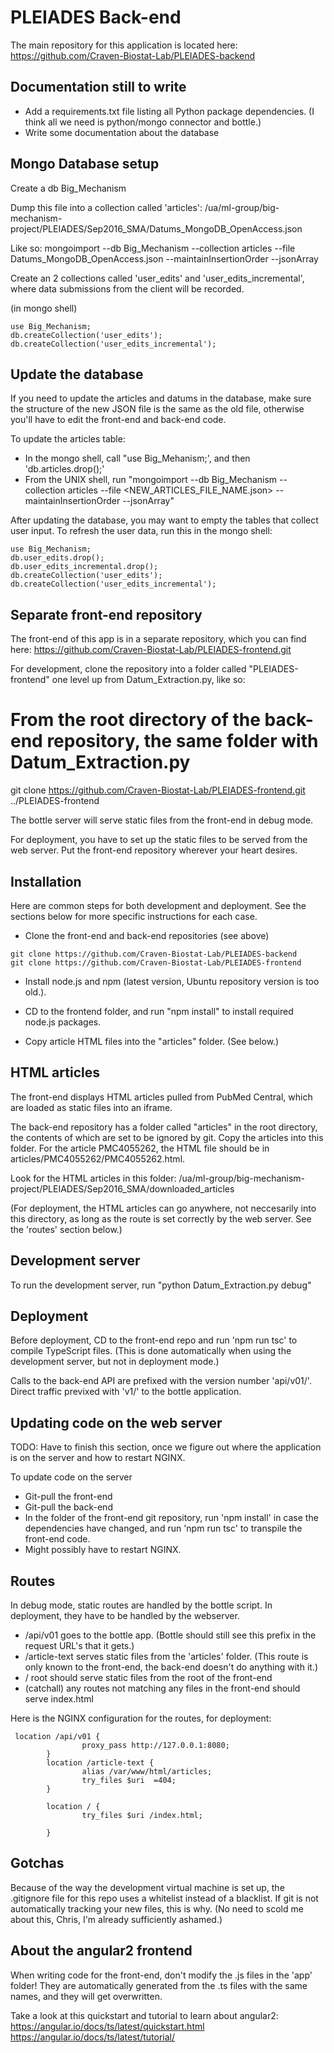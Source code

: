 PLEIADES Back-end
================================

The main repository for this application is located here: https://github.com/Craven-Biostat-Lab/PLEIADES-backend


Documentation still to write
------------------------
- Add a requirements.txt file listing all Python package dependencies.  (I think all we need is python/mongo connector and bottle.)
- Write some documentation about the database



Mongo Database setup
----------------------
Create a db Big_Mechanism

Dump this file into a collection called 'articles':
/ua/ml-group/big-mechanism-project/PLEIADES/Sep2016_SMA/Datums_MongoDB_OpenAccess.json

Like so:
mongoimport --db Big_Mechanism --collection articles --file Datums_MongoDB_OpenAccess.json --maintainInsertionOrder --jsonArray


Create an 2 collections called 'user_edits' and 'user_edits_incremental', where data submissions from the client will be recorded.

(in mongo shell)
```
use Big_Mechanism;
db.createCollection('user_edits');
db.createCollection('user_edits_incremental');
```



Update the database
--------------------------
If you need to update the articles and datums in the database, make sure the structure of the new JSON file is the same as the old file, otherwise you'll have to edit the front-end and back-end code.

To update the articles table:
- In the mongo shell, call "use Big_Mehanism;', and then 'db.articles.drop();'
- From the UNIX shell, run "mongoimport --db Big_Mechanism --collection articles --file <NEW_ARTICLES_FILE_NAME.json> --maintainInsertionOrder --jsonArray"

After updating the database, you may want to empty the tables that collect user input.  To refresh the user data, run this in the mongo shell:
```
use Big_Mechanism;
db.user_edits.drop();
db.user_edits_incremental.drop();
db.createCollection('user_edits');
db.createCollection('user_edits_incremental');
```




Separate front-end repository
-------------------------------
The front-end of this app is in a separate repository, which you can find here:
https://github.com/Craven-Biostat-Lab/PLEIADES-frontend.git

For development, clone the repository into a folder called "PLEIADES-frontend" one level up from Datum_Extraction.py, like so:
# From the root directory of the back-end repository, the same folder with Datum_Extraction.py
git clone https://github.com/Craven-Biostat-Lab/PLEIADES-frontend.git ../PLEIADES-frontend

The bottle server will serve static files from the front-end in debug mode.  

For deployment, you have to set up the static files to be served from the web server.  Put the front-end repository wherever your heart desires.




Installation
-------------------
Here are common steps for both development and deployment.  See the sections below for more specific instructions for each case.

- Clone the front-end and back-end repositories (see above)
```
git clone https://github.com/Craven-Biostat-Lab/PLEIADES-backend
git clone https://github.com/Craven-Biostat-Lab/PLEIADES-frontend
```

- Install node.js and npm (latest version, Ubuntu repository version is too old.).
- CD to the frontend folder, and run "npm install" to install required node.js packages.

- Copy article HTML files into the "articles" folder.  (See below.)




HTML articles
-------------------
The front-end displays HTML articles pulled from PubMed Central, which are loaded as static files into an iframe.

The back-end repository has a folder called "articles" in the root directory, the contents of which are set to be ignored by git.  Copy the articles into this folder.  For the article PMC4055262, the HTML file should be in articles/PMC4055262/PMC4055262.html.  

Look for the HTML articles in this folder:
/ua/ml-group/big-mechanism-project/PLEIADES/Sep2016_SMA/downloaded_articles

(For deployment, the HTML articles can go anywhere, not neccesarily into this directory, as long as the route is set correctly by the web server.  See the 'routes' section below.)



Development server
-----------------
To run the development server, run "python Datum_Extraction.py debug"




Deployment
----------------
Before deployment, CD to the front-end repo and run 'npm run tsc' to compile TypeScript files.  (This is done automatically when using the development server, but not in deployment mode.)

Calls to the back-end API are prefixed with the version number 'api/v01/'.  Direct traffic previxed with 'v1/' to the bottle application.




Updating code on the web server
------------------------------
TODO: Have to finish this section, once we figure out where the application is on the server and how to restart NGINX.

To update code on the server
- Git-pull the front-end
- Git-pull the back-end
- In the folder of the front-end git repository, run 'npm install' in case the dependencies have changed, and run 'npm run tsc' to transpile the front-end code.
- Might possibly have to restart NGINX.




Routes
----------------
In debug mode, static routes are handled by the bottle script.  In deployment, they have to be handled by the webserver.  

- /api/v01     goes to the bottle app.  (Bottle should still see this prefix in the request URL's that it gets.)
- /article-text    serves static files from the 'articles' folder.  (This route is only known to the front-end, the back-end doesn't do anything with it.)
- /    root should serve static files from the root of the front-end
- (catchall) any routes not matching any files in the front-end should serve index.html



Here is the NGINX configuration for the routes, for deployment:
```
 location /api/v01 {
                proxy_pass http://127.0.0.1:8080;
        }
        location /article-text {
                alias /var/www/html/articles;
                try_files $uri  =404;
        }

        location / {
                try_files $uri /index.html;

        }
```



Gotchas
-----------
Because of the way the development virtual machine is set up, the .gitignore file for this repo uses a whitelist instead of a blacklist.  If git is not automatically tracking your new files, this is why.  (No need to scold me about this, Chris, I'm already sufficiently ashamed.)




About the angular2 frontend
---------------------------
When writing code for the front-end, don't modify the .js files in the 'app' folder!  They are automatically generated from the .ts files with the same names, and they will get overwritten.

Take a look at this quickstart and tutorial to learn about angular2:
https://angular.io/docs/ts/latest/quickstart.html
https://angular.io/docs/ts/latest/tutorial/
